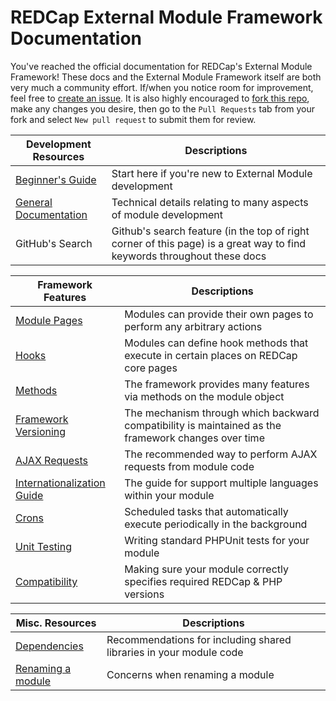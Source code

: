 # REDCap External Module Framework Documentation
You've reached the official documentation for REDCap's External Module Framework!  These docs and the External Module Framework itself are both very much a community effort. If/when you notice room for improvement, feel free to [create an issue](https://github.com/vanderbilt-redcap/external-module-framework-docs/issues/new).  It is also highly encouraged to [fork this repo](https://github.com/vanderbilt-redcap/external-module-framework-docs/fork), make any changes you desire, then go to the `Pull Requests` tab from your fork and select `New pull request` to submit them for review.

Development Resources | Descriptions
-|-
[Beginner's Guide](guide.md) | Start here if you're new to External Module development
[General Documentation](general.md) | Technical details relating to many aspects of module development
GitHub's Search | Github's search feature (in the top of right corner of this page) is a great way to find keywords throughout these docs

Framework Features | Descriptions
-|-
[Module Pages](pages.md) | Modules can provide their own pages to perform any arbitrary actions
[Hooks](hooks.md) | Modules can define hook methods that execute in certain places on REDCap core pages
[Methods](methods/README.md) | The framework provides many features via methods on the module object
[Framework Versioning](versions/README.md) | The mechanism through which backward compatibility is maintained as the framework changes over time
[AJAX Requests](ajax.md) | The recommended way to perform AJAX requests from module code
[Internationalization Guide](i18n-guide.md) | The guide for support multiple languages within your module
[Crons](crons.md) | Scheduled tasks that automatically execute periodically in the background
[Unit Testing](unit-testing.md) | Writing standard PHPUnit tests for your module
[Compatibility](compatibility.md) | Making sure your module correctly specifies required REDCap & PHP versions

Misc. Resources | Descriptions
-|-
[Dependencies](dependencies.md) | Recommendations for including shared libraries in your module code
[Renaming a module](renaming.md) | Concerns when renaming a module